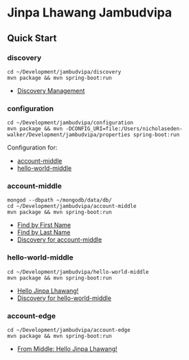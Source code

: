 # Jinpa Lhawang Jambudvipa

## Quick Start

### discovery

```
cd ~/Development/jambudvipa/discovery
mvn package && mvn spring-boot:run
```

* [Discovery Management](http://localhost:8761)

### configuration

```
cd ~/Development/jambudvipa/configuration
mvn package && mvn -DCONFIG_URI=file:/Users/nicholaseden-walker/Development/jambudvipa/properties spring-boot:run
```

Configuration for:
* [account-middle](http://localhost:8888/account-middle/master)
* [hello-world-middle](http://localhost:8888/hello-world-middle/master)

### account-middle

```
mongod --dbpath ~/mongodb/data/db/
cd ~/Development/jambudvipa/account-middle
mvn package && mvn spring-boot:run
```

* [Find by First Name](http://localhost:8090/accounts/search/findByFirstName?firstName=Jinpa)
* [Find by Last Name](http://localhost:8090/accounts/search/findByLastName?lastName=Lhawang)
* [Discovery for account-middle](http://localhost:8090/service-instances/account-middle)

### hello-world-middle

```
cd ~/Development/jambudvipa/hello-world-middle
mvn package && mvn spring-boot:run
```

* [Hello Jinpa Lhawang!](http://localhost:8091)
* [Discovery for hello-world-middle](http://localhost:8091/service-instances/hello-world-middle)

### account-edge

```
cd ~/Development/jambudvipa/account-edge
mvn package && mvn spring-boot:run
```

* [From Middle: Hello Jinpa Lhawang!](http://localhost:8080)
